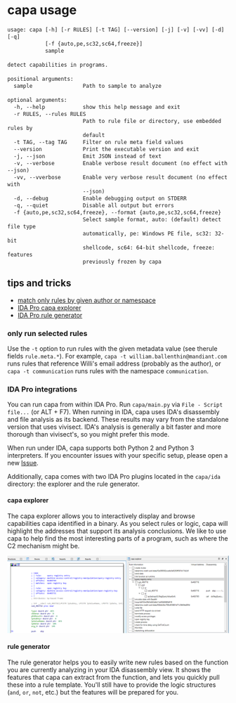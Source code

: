 # capa usage

```
usage: capa [-h] [-r RULES] [-t TAG] [--version] [-j] [-v] [-vv] [-d] [-q]
            [-f {auto,pe,sc32,sc64,freeze}]
            sample

detect capabilities in programs.

positional arguments:
  sample                Path to sample to analyze

optional arguments:
  -h, --help            show this help message and exit
  -r RULES, --rules RULES
                        Path to rule file or directory, use embedded rules by
                        default
  -t TAG, --tag TAG     Filter on rule meta field values
  --version             Print the executable version and exit
  -j, --json            Emit JSON instead of text
  -v, --verbose         Enable verbose result document (no effect with --json)
  -vv, --vverbose       Enable very verbose result document (no effect with
                        --json)
  -d, --debug           Enable debugging output on STDERR
  -q, --quiet           Disable all output but errors
  -f {auto,pe,sc32,sc64,freeze}, --format {auto,pe,sc32,sc64,freeze}
                        Select sample format, auto: (default) detect file type
                        automatically, pe: Windows PE file, sc32: 32-bit
                        shellcode, sc64: 64-bit shellcode, freeze: features
                        previously frozen by capa
```

## tips and tricks

  - [match only rules by given author or namespace](#only-run-selected-rules)
  - [IDA Pro capa explorer](#capa-explorer)
  - [IDA Pro rule generator](#rule-generator)

### only run selected rules
Use the `-t` option to run rules with the given metadata value (see therule  fields `rule.meta.*`).
For example, `capa -t william.ballenthin@mandiant.com` runs rules that reference Willi's email address (probably as the author), or
`capa -t communication` runs rules with the namespace `communication`.

### IDA Pro integrations
You can run capa from within IDA Pro. Run `capa/main.py` via `File - Script file...` (or ALT + F7). 
When running in IDA, capa uses IDA's disassembly and file analysis as its backend. 
These results may vary from the standalone version that uses vivisect.
IDA's analysis is generally a bit faster and more thorough than vivisect's, so you might prefer this mode.

When run under IDA, capa supports both Python 2 and Python 3 interpreters.
If you encounter issues with your specific setup, please open a new [Issue](https://github.com/fireeye/capa/issues).

Additionally, capa comes with two IDA Pro plugins located in the `capa/ida` directory: the explorer and the rule generator.

#### capa explorer
The capa explorer allows you to interactively display and browse capabilities capa identified in a binary.
As you select rules or logic, capa will highlight the addresses that support its analysis conclusions.
We like to use capa to help find the most interesting parts of a program, such as where the C2 mechanism might be.

![capa explorer](capa_explorer.png)

#### rule generator
The rule generator helps you to easily write new rules based on the function you are currently analyzing in your IDA disassembly view.
It shows the features that capa can extract from the function, and lets you quickly pull these into a rule template.
You'll still have to provide the logic structures (`and`, `or`, `not`, etc.) but the features will be prepared for you.
